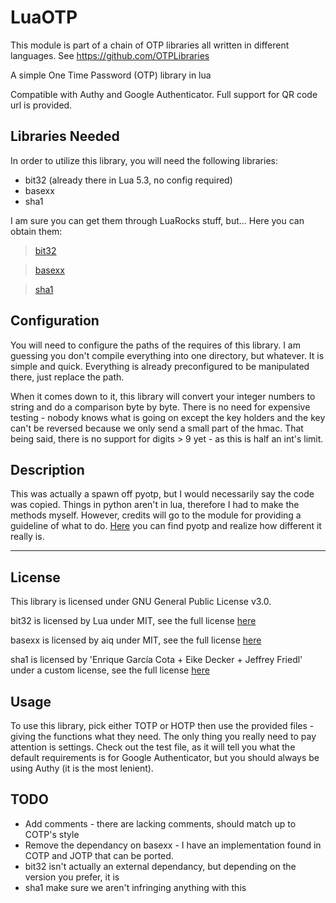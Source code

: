 # LuaOTP

This module is part of a chain of OTP libraries all written in different languages. See https://github.com/OTPLibraries

A simple One Time Password (OTP) library in lua

Compatible with Authy and Google Authenticator. Full support for QR code url is provided.


## Libraries Needed

In order to utilize this library, you will need the following libraries:
* bit32 (already there in Lua 5.3, no config required)
* basexx
* sha1

I am sure you can get them through LuaRocks stuff, but...
Here you can obtain them:
>[bit32](http://www.snpedia.com/extensions/Scribunto/engines/LuaCommon/lualib/bit32.lua)

>[basexx](https://github.com/aiq/basexx/blob/master/lib/basexx.lua)

>[sha1](https://github.com/kikito/sha1.lua)


## Configuration

You will need to configure the paths of the requires of this library. I am guessing you don't compile everything into one directory, but whatever. It is simple and quick. Everything is already preconfigured to be manipulated there, just replace the path.

When it comes down to it, this library will convert your integer numbers to string and do a comparison byte by byte. There is no need for expensive testing - nobody knows what is going on except the key holders and the key can't be reversed because we only send a small part of the hmac. That being said, there is no support for digits > 9 yet - as this is half an int's limit.


## Description

This was actually a spawn off pyotp, but I would necessarily say the code was copied. Things in python aren't in lua, therefore I had to make the methods myself. However, credits will go to the module for providing a guideline of what to do. [Here](https://github.com/pyotp/pyotp) you can find pyotp and realize how different it really is.


_____________

## License

This library is licensed under GNU General Public License v3.0.

bit32 is licensed by Lua under MIT, see the full license [here](https://www.lua.org/license.html)

basexx is licensed by aiq under MIT, see the full license [here](https://github.com/aiq/basexx/blob/master/LICENSE)

sha1 is licensed by 'Enrique García Cota + Eike Decker + Jeffrey Friedl' under a custom license, see the full license [here](https://github.com/kikito/sha1.lua/blob/master/MIT-LICENSE.txt)


## Usage

To use this library, pick either TOTP or HOTP then use the provided files - giving the functions what they need. The only thing you really need to pay attention is settings. Check out the test file, as it will tell you what the default requirements is for Google Authenticator, but you should always be using Authy (it is the most lenient).


## TODO

* Add comments - there are lacking comments, should match up to COTP's style
* Remove the dependancy on basexx - I have an implementation found in COTP and JOTP that can be ported.
* bit32 isn't actually an external dependancy, but depending on the version you prefer, it is
* sha1 make sure we aren't infringing anything with this

